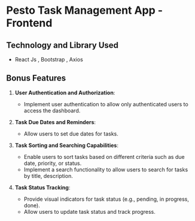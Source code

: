 # Pesto Task Management App - Frontend

## Technology and Library Used
- React Js , Bootstrap , Axios 

## Bonus Features

1. **User Authentication and Authorization**:
   - Implement user authentication to allow only authenticated users to access the dashboard.

2. **Task Due Dates and Reminders**:
   - Allow users to set due dates for tasks.

3. **Task Sorting and Searching Capabilities**:
   - Enable users to sort tasks based on different criteria such as due date, priority, or status.
   - Implement a search functionality to allow users to search for tasks by title, description.

4. **Task Status Tracking**:
   - Provide visual indicators for task status (e.g., pending, in progress, done).
   - Allow users to update task status and track progress.


